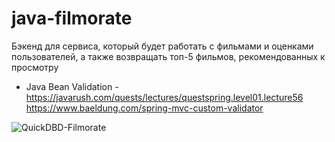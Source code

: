 # java-filmorate
Бэкенд для сервиса, который будет работать с фильмами и оценками пользователей,
а также возвращать топ-5 фильмов, рекомендованных к просмотру

 - Java Bean Validation -
https://javarush.com/quests/lectures/questspring.level01.lecture56
https://www.baeldung.com/spring-mvc-custom-validator


![QuickDBD-Filmorate](https://user-images.githubusercontent.com/49209809/231424451-05518308-dd79-42f2-b4ff-a02bf0485ac3.png)

